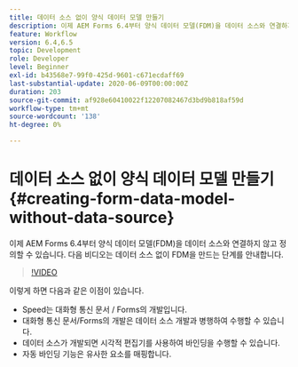 ```yaml
---
title: 데이터 소스 없이 양식 데이터 모델 만들기
description: 이제 AEM Forms 6.4부터 양식 데이터 모델(FDM)을 데이터 소스와 연결하지 않고 정의할 수 있습니다. 다음 비디오는 데이터 소스 없이 FDM을 만드는 단계를 안내합니다.
feature: Workflow
version: 6.4,6.5
topic: Development
role: Developer
level: Beginner
exl-id: b43568e7-99f0-425d-9601-c671ecdaff69
last-substantial-update: 2020-06-09T00:00:00Z
duration: 203
source-git-commit: af928e60410022f12207082467d3bd9b818af59d
workflow-type: tm+mt
source-wordcount: '138'
ht-degree: 0%

---
```


# 데이터 소스 없이 양식 데이터 모델 만들기 {#creating-form-data-model-without-data-source}

이제 AEM Forms 6.4부터 양식 데이터 모델(FDM)을 데이터 소스와 연결하지 않고 정의할 수 있습니다. 다음 비디오는 데이터 소스 없이 FDM을 만드는 단계를 안내합니다.

>[!VIDEO](https://video.tv.adobe.com/v/21414?quality=12&learn=on)

이렇게 하면 다음과 같은 이점이 있습니다.

* Speed는 대화형 통신 문서 / Forms의 개발입니다.
* 대화형 통신 문서/Forms의 개발은 데이터 소스 개발과 병행하여 수행할 수 있습니다.
* 데이터 소스가 개발되면 시각적 편집기를 사용하여 바인딩을 수행할 수 있습니다.
* 자동 바인딩 기능은 유사한 요소를 매핑합니다.
